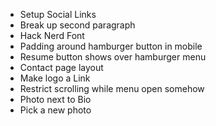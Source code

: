 - Setup Social Links
- Break up second paragraph
- Hack Nerd Font
- Padding around hamburger button in mobile
- Resume button shows over hamburger menu
- Contact page layout
- Make logo a Link
- Restrict scrolling while menu open somehow
- Photo next to Bio
- Pick a new photo
